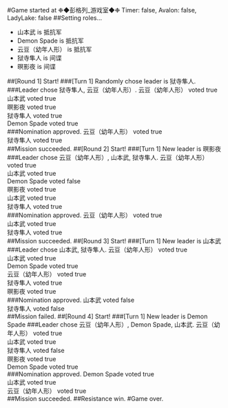 #Game started at ❉◆彭格列_游戏室◆❉
Timer: false, Avalon: false, LadyLake: false
##Setting roles...
+ 山本武 is 抵抗军
+ Demon Spade is 抵抗军
+ 云豆（幼年人形） is 抵抗军
+ 狱寺隼人 is 间谍
+ 暝影夜 is 间谍


##[Round 1] Start!
###[Turn 1] Randomly chose leader is 狱寺隼人.
###Leader chose 狱寺隼人, 云豆（幼年人形）.
云豆（幼年人形） voted true  
山本武 voted true  
暝影夜 voted true  
狱寺隼人 voted true  
Demon Spade voted true  
###Nomination approved.
云豆（幼年人形） voted true  
狱寺隼人 voted true  
##Mission succeeded.
##[Round 2] Start!
###[Turn 1] New leader is 暝影夜
###Leader chose 云豆（幼年人形）, 山本武, 狱寺隼人.
云豆（幼年人形） voted true  
山本武 voted true  
Demon Spade voted false  
暝影夜 voted true  
山本武 voted true  
狱寺隼人 voted true  
###Nomination approved.
云豆（幼年人形） voted true  
山本武 voted true  
狱寺隼人 voted true  
##Mission succeeded.
##[Round 3] Start!
###[Turn 1] New leader is 山本武
###Leader chose 山本武, 狱寺隼人.
云豆（幼年人形） voted true  
山本武 voted true  
Demon Spade voted true  
云豆（幼年人形） voted true  
狱寺隼人 voted true  
暝影夜 voted true  
###Nomination approved.
山本武 voted false  
狱寺隼人 voted false  
##Mission failed.
##[Round 4] Start!
###[Turn 1] New leader is Demon Spade
###Leader chose 云豆（幼年人形）, Demon Spade, 山本武.
云豆（幼年人形） voted true  
山本武 voted true  
狱寺隼人 voted false  
暝影夜 voted true  
Demon Spade voted true  
###Nomination approved.
Demon Spade voted true  
山本武 voted true  
云豆（幼年人形） voted true  
##Mission succeeded.
##Resistance win.
#Game over.